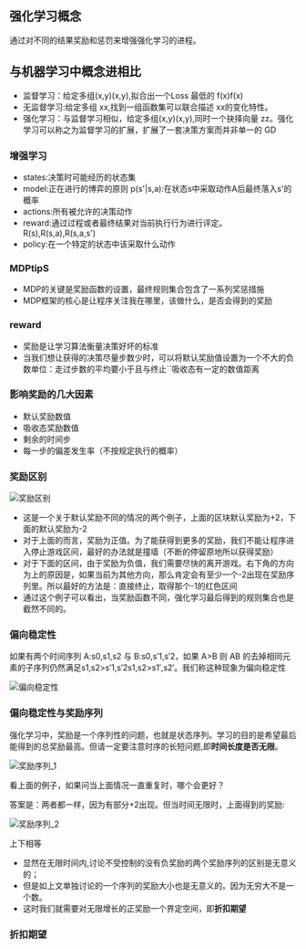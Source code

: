 ## 强化学习概念
通过对不同的结果奖励和惩罚来增强强化学习的进程。

## 与机器学习中概念进相比
- 监督学习：给定多组(x,y)(x,y),拟合出一个Loss 最低的 f(x)f(x)
- 无监督学习:给定多组 xx,找到一组函数集可以联合描述 xx的变化特性。
- 强化学习：与监督学习相似，给定多组(x,y)(x,y),同时一个抉择向量 zz。强化学习可以称之为监督学习的扩展，扩展了一套决策方案而并非单一的 GD

### 增强学习
- states:决策时可能经历的状态集
- model:正在进行的博弈的原则
p(s'|s,a):在状态s中采取动作A后最终落入s'的概率
- actions:所有被允许的决策动作
- reward:通过过程或者最终结果对当前执行行为进行评定。
R(s),R(s,a),R(s,a,s')
- policy:在一个特定的状态中该采取什么动作

### MDPtipS
- MDP的关键是奖励函数的设置，最终规则集合包含了一系列奖惩措施
- MDP框架的核心是让程序关注我在哪里，该做什么，是否会得到的奖励

### reward
- 奖励是让学习算法衡量决策好坏的标准
- 当我们想让获得的决策尽量步数少时，可以将默认奖励值设置为一个不大的负数单位：走过步数的平均要小于且与终止``吸收态有一定的数值距离


### 影响奖励的几大因素

- 默认奖励数值
- 吸收态奖励数值
- 剩余的时间步
- 每一步的偏差发生率（不按规定执行的概率）

### 奖励区别
![奖励区别](http://ovsouy67p.bkt.clouddn.com/15094407439418.jpg)

- 这是一个关于默认奖励不同的情况的两个例子，上面的区块默认奖励为+2，下面的默认奖励为-2
- 对于上面的而言，奖励为正值。为了能获得到更多的奖励，我们不能让程序进入停止游戏区间，最好的办法就是撞墙（不断的停留原地所以获得奖励）
- 对于下面的区间，由于奖励为负值，我们需要尽快的离开游戏。右下角的方向为上的原因是，如果当前为其他方向，那么肯定会有至少一个-2出现在奖励序列里。所以最好的方法是：直接终止，取得那个-1的红色区间
- 通过这个例子可以看出，当奖励函数不同，强化学习最后得到的规则集合也是截然不同的。

### 偏向稳定性
如果有两个时间序列 A:s0,s1,s2 与 B:s0,s′1,s′2，如果 A>B 则 AB 的去掉相同元素的子序列仍然满足s1,s2>s′1,s′2s1,s2>s1′,s2′。我们称这种现象为偏向稳定性

![偏向稳定性](https://i.imgur.com/R2zmNTZ.png)

### 偏向稳定性与奖励序列
强化学习中，奖励是一个序列性的问题，也就是状态序列。学习的目的是希望最后能得到的总奖励最高。但请一定要注意时序的长短问题,即**时间长度是否无限**。 

![奖励序列_1](https://i.imgur.com/px5YLZK.png)

看上面的例子，如果问当上面情况一直重复时，哪个会更好？

答案是：两者都一样，因为有部分+2出现。但当时间无限时，上面得到的奖励: 

![奖励序列_2](https://i.imgur.com/mDIYzR3.png)

上下相等

- 显然在无限时间内,讨论不受控制的没有负奖励的两个奖励序列的区别是无意义的；
- 但是如上文单独讨论的一个序列的奖励大小也是无意义的。因为无穷大不是一个数。
- 这时我们就需要对无限增长的正奖励一个界定空间，即**折扣期望**

### 折扣期望











